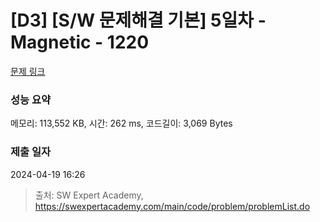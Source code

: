 # [D3] [S/W 문제해결 기본] 5일차 - Magnetic - 1220 

[문제 링크](https://swexpertacademy.com/main/code/problem/problemDetail.do?contestProbId=AV14hwZqABsCFAYD) 

### 성능 요약

메모리: 113,552 KB, 시간: 262 ms, 코드길이: 3,069 Bytes

### 제출 일자

2024-04-19 16:26



> 출처: SW Expert Academy, https://swexpertacademy.com/main/code/problem/problemList.do